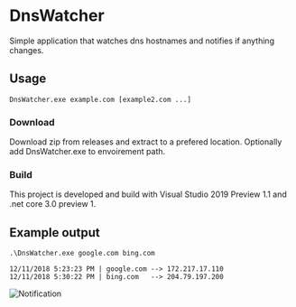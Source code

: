 # DnsWatcher
Simple application that watches dns hostnames and notifies if anything changes. 

## Usage
`DnsWatcher.exe example.com [example2.com ...]`
### Download
Download zip from releases and extract to a prefered location. Optionally add DnsWatcher.exe to envoirement path.

### Build
This project is developed and build with Visual Studio 2019 Preview 1.1 and .net core 3.0 preview 1.

## Example output

    .\DnsWatcher.exe google.com bing.com
    
    12/11/2018 5:23:23 PM | google.com --> 172.217.17.110
    12/11/2018 5:30:22 PM | bing.com   --> 204.79.197.200

![Notification](https://user-images.githubusercontent.com/7996369/49814741-956b5480-fd6a-11e8-848d-9ec124093dc7.png)